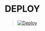 # DEPLOY
> [![Deploy](https://www.herokucdn.com/deploy/button.png)](https://dashboard.heroku.com/new?template=https://github.com/sicobra00/p2profit)
